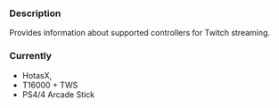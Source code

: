 ### Description
Provides information about supported controllers for Twitch streaming.

### Currently
* HotasX,
* T16000 + TWS
* PS4/4 Arcade Stick